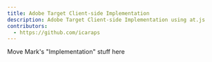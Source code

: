 ```yaml
---
title: Adobe Target Client-side Implementation
description: Adobe Target Client-side Implementation using at.js
contributors:
  - https://github.com/icaraps
---
```


Move Mark's "Implementation" stuff here
